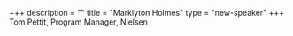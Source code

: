 +++
description = ""
title = "Marklyton Holmes"
type = "new-speaker"
+++
Tom Pettit, Program Manager, Nielsen